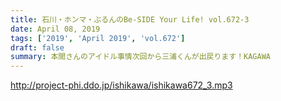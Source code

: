```yaml
---
title: 石川・ホンマ・ぶるんのBe-SIDE Your Life! vol.672-3
date: April 08, 2019
tags: ['2019', 'April 2019', 'vol.672']
draft: false
summary: 本間さんのアイドル事情次回から三浦くんが出戻ります！KAGAWA
---
```


http://project-phi.ddo.jp/ishikawa/ishikawa672_3.mp3
